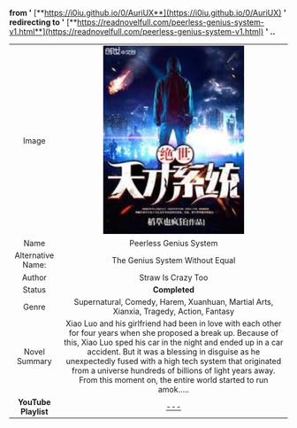 <meta charset="UTF-8">

<meta name="viewport" content="width=device-width, initial-scale=1.0">

<meta http-equiv="refresh" content="5;url=https://readnovelfull.com/peerless-genius-system-v1.html">

**from '** [**https://i0iu.github.io/0/AuriUX**](https://i0iu.github.io/0/AuriUX) **' redirecting to '** [**https://readnovelfull.com/peerless-genius-system-v1.html**](https://readnovelfull.com/peerless-genius-system-v1.html) **' ..**


|||
| :---: | :---: |
| Image | <img src="cover.jpg" width=255px> |
| Name | Peerless Genius System |
| Alternative Name: | The Genius System Without Equal |
| Author | Straw Is Crazy Too |
| Status | **Completed** |
| Genre | Supernatural, Comedy, Harem, Xuanhuan, Martial Arts, Xianxia, Tragedy, Action, Fantasy |
| Novel Summary | Xiao Luo and his girlfriend had been in love with each other for four years when she proposed a break up. Because of this, Xiao Luo sped his car in the night and ended up in a car accident. But it was a blessing in disguise as he unexpectedly fused with a high tech system that originated from a universe hundreds of billions of light years away. From this moment on, the entire world started to run amok….. |
| **YouTube Playlist** | [---]() |



